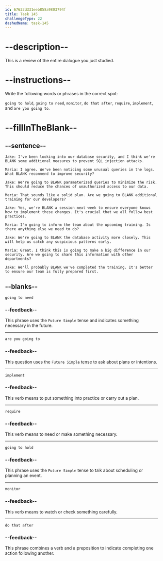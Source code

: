 ```yaml
---
id: 67633d331eeb858a9803794f
title: Task 145
challengeType: 22
dashedName: task-145
---
```

<!-- REVIEW -->

# --description--

This is a review of the entire dialogue you just studied.

# --instructions--

Write the following words or phrases in the correct spot:

`going to hold`, `going to need`, `monitor`, `do that after`, `require`, `implement`, and `are you going to`.

# --fillInTheBlank--

## --sentence--

`Jake: I've been looking into our database security, and I think we're BLANK some additional measures to prevent SQL injection attacks.`

`Maria: I agree. We've been noticing some unusual queries in the logs. What BLANK recommend to improve security?`

`Jake: We're going to BLANK parameterized queries to minimize the risk. This should reduce the chances of unauthorized access to our data.`

`Maria: That sounds like a solid plan. Are we going to BLANK additional training for our developers?`

`Jake: Yes, we're BLANK a session next week to ensure everyone knows how to implement these changes. It's crucial that we all follow best practices.`

`Maria: I'm going to inform the team about the upcoming training. Is there anything else we need to do?`

`Jake: We're going to BLANK the database activity more closely. This will help us catch any suspicious patterns early.`

`Maria: Great. I think this is going to make a big difference in our security. Are we going to share this information with other departments?`

`Jake: We'll probably BLANK we've completed the training. It's better to ensure our team is fully prepared first.`

## --blanks--

`going to need`

### --feedback--

This phrase uses the `Future Simple` tense and indicates something necessary in the future.

---

`are you going to`

### --feedback--

This question uses the `Future Simple` tense to ask about plans or intentions.

---

`implement`

### --feedback--

This verb means to put something into practice or carry out a plan.

---

`require`

### --feedback--

This verb means to need or make something necessary.

---

`going to hold`

### --feedback--

This phrase uses the `Future Simple` tense to talk about scheduling or planning an event.

---

`monitor`

### --feedback--

This verb means to watch or check something carefully.

---

`do that after`

### --feedback--

This phrase combines a verb and a preposition to indicate completing one action following another.

